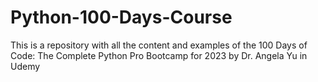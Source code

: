 # Python-100-Days-Course
This is a repository with all the content and examples of the 100 Days of Code: The Complete Python Pro Bootcamp for 2023 by Dr. Angela Yu in Udemy
